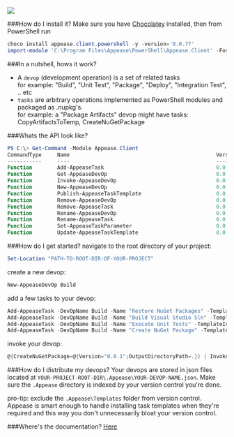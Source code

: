 ![](https://ci.appveyor.com/api/projects/status/i7bjw9a3u0g35spc?svg=true)

###How do I install it?
Make sure you have [Chocolatey](https://chocolatey.org) installed, then from PowerShell run
```POWERSHELL
choco install appease.client.powershell -y -version='0.0.77'
import-module 'C:\Program Files\Appease\PowerShell\Appease.Client' -Force
```
###In a nutshell, hows it work?
- A `devop` (development operation) is a set of related tasks  
  for example: "Build", "Unit Test", "Package", "Deploy", "Integration Test", .. etc
- `tasks` are arbitrary operations implemented as PowerShell modules and packaged as .nupkg's.    
  for example: a "Package Artifacts" devop might have tasks: CopyArtifactsToTemp, CreateNuGetPackage

###Whats the API look like?
```PowerShell
PS C:\> Get-Command -Module Appease.Client
CommandType     Name                                               Version    Source
-----------     ----                                               -------    ------
Function        Add-AppeaseTask                                    0.0.77     Appease.Client
Function        Get-AppeaseDevOp                                   0.0.77     Appease.Client
Function        Invoke-AppeaseDevOp                                0.0.77     Appease.Client
Function        New-AppeaseDevOp                                   0.0.77     Appease.Client
Function        Publish-AppeaseTaskTemplate                        0.0.77     Appease.Client
Function        Remove-AppeaseDevOp                                0.0.77     Appease.Client
Function        Remove-AppeaseTask                                 0.0.77     Appease.Client
Function        Rename-AppeaseDevOp                                0.0.77     Appease.Client
Function        Rename-AppeaseTask                                 0.0.77     Appease.Client
Function        Set-AppeaseTaskParameter                           0.0.77     Appease.Client
Function        Update-AppeaseTaskTemplate                         0.0.77     Appease.Client
```

###How do I get started?
navigate to the root directory of your project:
```PowerShell
Set-Location "PATH-TO-ROOT-DIR-OF-YOUR-PROJECT"
```
create a new devop:
```PowerShell
New-AppeaseDevOp Build
```
add a few tasks to your devop:
```PowerShell
Add-AppeaseTask -DevOpName Build -Name "Restore NuGet Packages" -TemplateId RestoreNuGetPackages
Add-AppeaseTask -DevOpName Build -Name "Build Visual Studio Sln" -TemplateId BuildVisualStudioSln
Add-AppeaseTask -DevOpName Build -Name "Execute Unit Tests" -TemplateId InvokeVSTestConsole
Add-AppeaseTask -DevOpName Build -Name "Create NuGet Package" -TemplateId CreateNuGetPackage
```
invoke your devop:
```PowerShell
@{CreateNuGetPackage=@{Version="0.0.1";OutputDirectoryPath=.}} | Invoke-AppeaseDevOp Build
```

###How do I distribute my devops?
Your devops are stored in json files located at `YOUR-PROJECT-ROOT-DIR\.Appease\YOUR-DEVOP-NAME.json`. Make sure the `.Appease` directory is indexed by your version control you're done.

pro-tip: exclude the `.Appease\Templates` folder from version control. Appease is smart enough to handle installing task templates when they're required and this way you don't unnecessarily bloat your version control. 

###Where's the documentation?
[Here](Docs)
